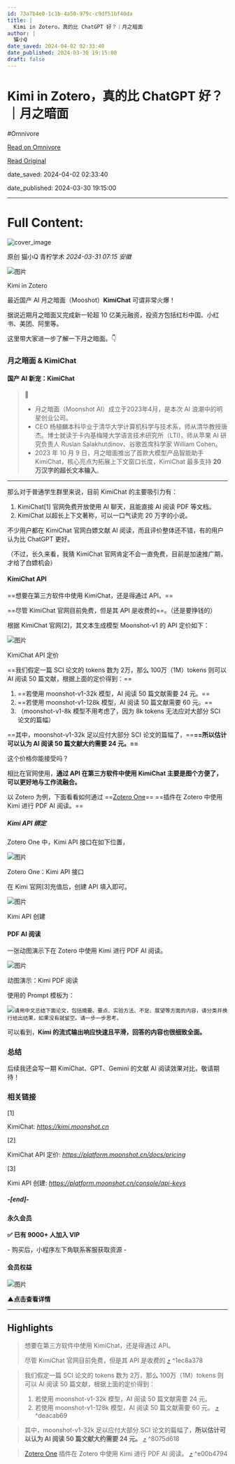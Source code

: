 ```yaml
---
id: 73a7b4e0-1c1b-4a50-979c-c9df51bf40da
title: |
  Kimi in Zotero，真的比 ChatGPT 好？｜月之暗面
author: |
  猫小Q
date_saved: 2024-04-02 02:33:40
date_published: 2024-03-30 19:15:00
draft: false
---
```


# Kimi in Zotero，真的比 ChatGPT 好？｜月之暗面
#Omnivore

[Read on Omnivore](https://omnivore.app/me/https-mp-weixin-qq-com-s-bi-by-h-ok-f-8-s-rqo-8-k-d-2-q-7-isg-18e9d8359e8)

[Read Original](https://mp.weixin.qq.com/s/BiByHOkF8SRqo8kD2q7Isg)

date_saved: 2024-04-02 02:33:40

date_published: 2024-03-30 19:15:00

--- 

# Full Content: 

![cover_image](https://proxy-prod.omnivore-image-cache.app/0x0,sOMzkJwEZ_JxIlVrJc0uMQfG2JEAVcOJYTW_VDypX5-M/https://mmbiz.qpic.cn/sz_mmbiz_jpg/xGvHpjh4rNW4SDyK2xSUrhgyqTnKpiaXiaJma8kaOzicpwQLBeOwKWx9eD9ZdOW7Ysrg23YSEScjMmwQkpfQpmdrw/0?wx_fmt=jpeg) 

原创  猫小Q  青柠学术 _2024-03-31 07:15_ _安徽_ 

![图片](https://proxy-prod.omnivore-image-cache.app/0x0,s_PZdWtmj8PeBnhBA78rgXU3tVaNXCgaCgTKBJn6Hx6o/https://mmbiz.qpic.cn/sz_mmbiz_jpg/xGvHpjh4rNW4SDyK2xSUrhgyqTnKpiaXialwdHbYRs92rw2SAX7ibjKEeptq2hibibzYxTzLiasUUka8UBrBQ0OdQ9DQ/640?wx_fmt=jpeg&from=appmsg)

Kimi in Zotero

最近国产 AI 月之暗面（Mooshot）**KimiChat** 可谓非常火爆！

据说近期月之暗面又完成新一轮超 10 亿美元融资，投资方包括红杉中国、小红书、美团、阿里等。

这里带大家进一步了解一下月之暗面。👇

### 月之暗面 & KimiChat

#### 国产 AI 新宠：KimiChat

> 🌛
> * 月之暗面（Moonshot AI）成立于2023年4月，是本次 AI 浪潮中的明星创业公司。
> * CEO 杨植麟本科毕业于清华大学计算机科学与技术系，师从清华教授唐杰。博士就读于卡内基梅隆大学语言技术研究所（LTI)，师从苹果 AI 研究负责人 Ruslan Salakhutdinov、谷歌首席科学家 William Cohen。
> * 2023 年 10 月 9 日，月之暗面推出了首款大模型产品智能助手 KimiChat，核心亮点为拓展上下文窗口长度，KimiChat 最多支持 **20 万汉字的超长文本输入**。

---

那么对于普通学生群里来说，目前 KimiChat 的主要吸引力有：

1. KimiChat\[1\] 官网免费开放使用 AI 聊天，且能直接 AI 阅读 PDF 等文档。
2. KimiChat 以超长上下文著称，可以一口气读完 20 万字的小说。

不少用户都在 KimiChat 官网白嫖文献 AI 阅读，而且评价整体还不错，有的用户认为比 ChatGPT 更好。

（不过，长久来看，我猜 KimiChat 官网肯定不会一直免费，目前是加速推广期，才给了白嫖机会）

#### KimiChat API

==想要在第三方软件中使用 KimiChat，还是得通过 API。==

==尽管 KimiChat 官网目前免费，但是其 API 是收费的==。（还是要挣钱的）

根据 KimiChat 官网\[2\]，其文本生成模型 Moonshot-v1 的 API 定价如下：

![图片](https://proxy-prod.omnivore-image-cache.app/450x0,sWtaXzJy9j6DRG2KUauv97-Wu-n_aemWiQ7TNxcaZ5pk/https://mmbiz.qpic.cn/sz_mmbiz_png/xGvHpjh4rNW4SDyK2xSUrhgyqTnKpiaXiam4MFRRVat0Ded8iaCXlMrqEyoJpgvPpJhjgC4ibD5Ort3H8bW9Xns5jQ/640?wx_fmt=png&from=appmsg)

KimiChat API 定价

==我们假定一篇 SCI 论文的 tokens 数为 2万，那么 100万（1M）tokens 则可以 AI 阅读 50 篇文献，根据上面的定价得到：==

1. ==若使用 moonshot-v1-32k 模型，AI 阅读 50 篇文献需要 24 元。==
2. ==若使用 moonshot-v1-128k 模型，AI 阅读 50 篇文献需要 60 元。==
3. （moonshot-v1-8k 模型不用考虑了，因为 8k tokens 无法应对大部分 SCI 论文的篇幅）

==其中，moonshot-v1-32k 足以应付大部分 SCI 论文的篇幅了，==**==所以估计可以认为 AI 阅读 50 篇文献大约需要 24 元。==**

这个价格你能接受吗？

相比在官网使用，**通过 API 在第三方软件中使用 KimiChat 主要是图个方便了，可以更好地与工作流融合。**

以 Zotero 为例，下面看看如何通过 ==[Zotero One](https://mp.weixin.qq.com/s?%5F%5Fbiz=MzAxNzgyMDg0MQ==&mid=2650476743&idx=1&sn=6360446d8a3a5adf575a1aec67011e68&scene=21#wechat%5Fredirect)== ==插件在 Zotero 中使用 Kimi 进行 PDF AI 阅读。==

##### Kimi API 绑定

Zotero One 中，Kimi API 接口在如下位置，

![图片](https://proxy-prod.omnivore-image-cache.app/0x0,si0sGQF5ra4jJDJF3GzPRJBN6FNfD5ALuhRs_WU-Li9M/https://mmbiz.qpic.cn/sz_mmbiz_png/xGvHpjh4rNW4SDyK2xSUrhgyqTnKpiaXiasNEVvZgGby7icCeIKvXAxW1Wnwms1hdpibJwpa93vSnbxyvuV50ibJYpQ/640?wx_fmt=png&from=appmsg)

Zotero One：Kimi API 接口

在 Kimi 官网\[3\]充值后，创建 API 填入即可。

![图片](https://proxy-prod.omnivore-image-cache.app/0x0,sx2IN10Y9p9LqT8KOZDKGnnEAy5tXFOh8LpO7jFt47bk/https://mmbiz.qpic.cn/sz_mmbiz_png/xGvHpjh4rNW4SDyK2xSUrhgyqTnKpiaXiaibPeNmMt5nrX6L2ibtiaBGzEiaWAY4wiaEUKqhMGzV3xUFYU1uSkucPylSw/640?wx_fmt=png&from=appmsg)

Kimi API 创建

#### PDF AI 阅读

一张动图演示下在 Zotero 中使用 Kimi 进行 PDF AI 阅读。

![图片](https://proxy-prod.omnivore-image-cache.app/0x0,sjxWrSdmwqiqwdGBl_qP4TXLuo3inmr1pgqXXIZaazac/https://mmbiz.qpic.cn/sz_mmbiz_gif/xGvHpjh4rNW4SDyK2xSUrhgyqTnKpiaXiaxJ30T3b6T1j0nsrYPYa6BR0bYPoIoPCfkUP6reh6dFsE5HfWHUkY0w/640?wx_fmt=gif&from=appmsg)

动图演示：Kimi PDF 阅读

使用的 Prompt 模板为：

![](https://proxy-prod.omnivore-image-cache.app/0x0,s3DrS7UJUTMSN82yw4K_v2x7FAmohHQhmRgixze5B-oc/https://mmbiz.qpic.cn/mmbiz_svg/Y3WgNLFjO0dxkUFrWZwYe3Rv7kSKI10icR8mJxkPmtJvRicEibibgF5Usrz7ZeiaOxxRia0b1iaPhwkzLzZKEQzbQNDb55DKwO8oSKs/640?wx_fmt=svg&from=appmsg)`请用中文总结下面论文，包括摘要、要点、实验方法、不足、展望等方面的内容，请分类并换行给出结果，如果没有就留空。请一步一步思考。
`

可以看到，**Kimi 的流式输出响应快速且平滑，回答的内容也很细致全面。**

### 总结

后续我还会写一期 KimiChat、GPT、Gemini 的文献 AI 阅读效果对比，敬请期待！

### 相关链接

\[1\]

KimiChat: _https://kimi.moonshot.cn_

\[2\]

KimiChat API 定价: _https://platform.moonshot.cn/docs/pricing_

\[3\]

Kimi API 创建: _https://platform.moonshot.cn/console/api-keys_

##### \-\[end\]-

#### 永久会员

**✅ 已有 9000+ 人加入 VIP**  

\- 购买后，小程序左下角联系客服获取资源 -

#### 会员权益  

![图片](https://proxy-prod.omnivore-image-cache.app/0x0,sGFpfSg24e4eg4Mk3GgS_k-pI8p6kfWdwQa7wN1DNVLY/https://mmbiz.qpic.cn/mmbiz_png/xGvHpjh4rNXJKpyf3DO3k6anZBSc1MnibvoCW1bfYlLwQp9iaDOU2ibOjZK8dpTWoBqNSnVHgUYW5kdPsjcyQ9mlQ/640?wx_fmt=png)

**▲点击查看详情**

---

## Highlights

> 想要在第三方软件中使用 KimiChat，还是得通过 API。
> 
> 尽管 KimiChat 官网目前免费，但是其 API 是收费的 [⤴️](https://omnivore.app/me/https-mp-weixin-qq-com-s-bi-by-h-ok-f-8-s-rqo-8-k-d-2-q-7-isg-18e9d8359e8#1ec8a378-3184-42a1-bcb5-c2dc6be95027)  ^1ec8a378

> 我们假定一篇 SCI 论文的 tokens 数为 2万，那么 100万（1M）tokens 则可以 AI 阅读 50 篇文献，根据上面的定价得到：
> 
> 1. 若使用 moonshot-v1-32k 模型，AI 阅读 50 篇文献需要 24 元。
> 2. 若使用 moonshot-v1-128k 模型，AI 阅读 50 篇文献需要 60 元。 [⤴️](https://omnivore.app/me/https-mp-weixin-qq-com-s-bi-by-h-ok-f-8-s-rqo-8-k-d-2-q-7-isg-18e9d8359e8#deacab69-174b-4097-b692-736932818946)  ^deacab69

> 其中，moonshot-v1-32k 足以应付大部分 SCI 论文的篇幅了，**所以估计可以认为 AI 阅读 50 篇文献大约需要 24 元。** [⤴️](https://omnivore.app/me/https-mp-weixin-qq-com-s-bi-by-h-ok-f-8-s-rqo-8-k-d-2-q-7-isg-18e9d8359e8#8075d618-7ace-4cab-a018-7ad8ea3df19c)  ^8075d618

> [Zotero One](https://mp.weixin.qq.com/s?%5F%5Fbiz=MzAxNzgyMDg0MQ==&mid=2650476743&idx=1&sn=6360446d8a3a5adf575a1aec67011e68&scene=21#wechat%5Fredirect) 插件在 Zotero 中使用 Kimi 进行 PDF AI 阅读。 [⤴️](https://omnivore.app/me/https-mp-weixin-qq-com-s-bi-by-h-ok-f-8-s-rqo-8-k-d-2-q-7-isg-18e9d8359e8#e00b4794-2e58-4831-97d7-cab8a035b3ab)  ^e00b4794


